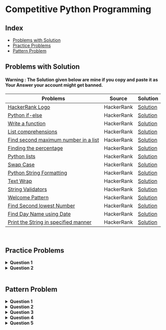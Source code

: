 # Competitive Python Programming

## Index

- [Problems with Solution](#problems-with-solution)
- [Practice Problems](#practice-problems)
- [Pattern Problem](#pattern-problem)

## Problems with Solution

#### Warning  : The Solution given below are mine if you copy and paste it as Your Answer your account might get banned.<br>

| Problems | Source | Solution|
|-----------|--------|---------|
|[HackerRank Logo](https://www.hackerrank.com/challenges/text-alignment/problem?isFullScreen=true)| HackerRank | [Solution](https://github.com/komalpatel300902/Python-Competitive-Programing/blob/master/src/problem_with_solution_text_alignment.py)|
|[Python if-else](https://www.hackerrank.com/challenges/py-if-else/problem?isFullScreen=true) | HackerRank | [Solution](https://github.com/komalpatel300902/Python-Competitive-Programing/blob/master/src/problem_with_solution_problem1.py)|
|[Write a function](https://www.hackerrank.com/challenges/write-a-function/problem?isFullScreen=true)| HackerRank | [Solution](https://github.com/komalpatel300902/Python-Competitive-Programing/blob/master/src/problem_with_solution_write_a_function.py)
|[List comprehensions](https://www.hackerrank.com/challenges/list-comprehensions/problem?isFullScreen=true) | HackerRank | [Solution](https://github.com/komalpatel300902/Python-Competitive-Programing/blob/master/src/problem_with_solution_list_comprehension.py)
|[Find second maximum number in a list](https://www.hackerrank.com/challenges/find-second-maximum-number-in-a-list/problem?isFullScreen=true)| HackerRank | [Solution](https://github.com/komalpatel300902/Python-Competitive-Programing/blob/master/src/problem_with_solution_second_highest_number.py)|
|[Finding the percentage](https://www.hackerrank.com/challenges/finding-the-percentage/problem?isFullScreen=true)|HackerRank| [Solution](https://github.com/komalpatel300902/Python-Competitive-Programing/blob/master/src/problem_with_solution_find_the_percntage.py)|
|[Python lists](https://www.hackerrank.com/challenges/python-lists/problem?isFullScreen=true)| HackerRank | [Solution](https://github.com/komalpatel300902/Python-Competitive-Programing/blob/master/src/problem_with_solution_python_list.py)|
|[Swap Case](https://www.hackerrank.com/challenges/swap-case/problem?isFullScreen=true) | HackerRank| [Solution](https://github.com/komalpatel300902/Python-Competitive-Programing/blob/master/src/problem_with_solution_swap_case.py)|
|[Python String Formatting](https://www.hackerrank.com/challenges/python-string-formatting/problem)| HackerRank| [Solution](https://github.com/komalpatel300902/Python-Competitive-Programing/blob/master/src/practice_problem_conversion_to_other_neumeric_forms.py)|
|[Text Wrap](https://www.hackerrank.com/challenges/text-wrap/problem?isFullScreen=true)| HackerRank| [Solution](https://github.com/komalpatel300902/Python-Competitive-Programing/blob/master/src/problem_with_solution_text_wrap.py)|
|[String Validators](https://www.hackerrank.com/challenges/string-validators/problem?isFullScreen=true)| HackerRank | [Solution](https://github.com/komalpatel300902/Python-Competitive-Programing/blob/master/src/practice_problem_string_validator.py)
|[Welcome Pattern](https://www.hackerrank.com/challenges/designer-door-mat/problem?isFullScreen=true&h_r=next-challenge&h_v=zen)| HackerRank | [Solution](https://github.com/komalpatel300902/Python-Competitive-Programing/blob/master/src/beautiful_pattern.py)|
|[Find Second lowest Number](https://www.hackerrank.com/challenges/nested-list/problem?isFullScreen=false) | HackerRank | [Solution](https://github.com/komalpatel300902/Python-Competitive-Programing/blob/master/src/find_second_lowest_number.py)|
|[Find Day Name using Date](https://www.hackerrank.com/challenges/calendar-module/problem?isFullScreen=false&h_r=next-challenge&h_v=zen)| HackerRank | [Solution](https://github.com/komalpatel300902/Python-Competitive-Programing/blob/master/src/find_day_with_day_name.py)|
|[Print the String in specified manner](https://www.hackerrank.com/challenges/merge-the-tools/problem?isFullScreen=true) | HackerRank | [Solution](https://github.com/komalpatel300902/Python-Competitive-Programing/blob/master/src/string_format.py)

<br>

## Practice Problems

<details>
<summary>  <b>Question 1</b>  </Summary>
Given a number ‘n’, the task is to print the Fibonacci series using Python. If <code>n</code> = 9 then <code> output </code> is given below.  <a href = "https://github.com/komalpatel300902/Python-Competitive-Programing/blob/master/src/practice_problem_febonacci_series.py">[solution]</a>
<pre>
1 1 2 3 5 8 13 21 34
</pre>
</details>
<details>
<summary>  <b>Question 2</b>  </Summary>
Given an integer, n , print the following values for each integer  from 1 to n in :

1. Decimal form<br>
1. Octal form<br>
1. Hexadecimal (capitalized) form<br>
1. Binary form.

If <code>n</code> = 17 then <code> output </code> is given below.  <a href = "https://github.com/komalpatel300902/Python-Competitive-Programing/blob/master/src/practice_problem_conversion_to_other_neumeric_forms.py">[solution]</a>
<pre>
 1   1   1      1
 2   2   2     10
 3   3   3     11
 4   4   4    100
 5   5   5    101
 6   6   6    110
 7   7   7    111
 8  10   8   1000
 9  11   9   1001
10  12   A   1010
11  13   B   1011
12  14   C   1100
13  15   D   1101
14  16   E   1110
15  17   F   1111
16  20  10  10000
17  21  11  10001
</pre>
</details>


<br>

## Pattern Problem
<details>
<summary>  <b>Question 1</b>  </Summary>
WAP to print the following pattern. User enters thickness as Input. User enter <code> thickness </code> = 5. <a href = "https://github.com/komalpatel300902/Python-Competitive-Programing/blob/master/src/problem_with_solution_text_alignment.py">[ Solution ]</a>
<pre>
    H
   HHH
  HHHHH
 HHHHHHH
HHHHHHHHH
  HHHHH               HHHHH
  HHHHH               HHHHH
  HHHHH               HHHHH
  HHHHH               HHHHH
  HHHHH               HHHHH
  HHHHH               HHHHH
  HHHHHHHHHHHHHHHHHHHHHHHHH
  HHHHHHHHHHHHHHHHHHHHHHHHH
  HHHHHHHHHHHHHHHHHHHHHHHHH
  HHHHH               HHHHH
  HHHHH               HHHHH
  HHHHH               HHHHH
  HHHHH               HHHHH
  HHHHH               HHHHH
  HHHHH               HHHHH
                    HHHHHHHHH
                     HHHHHHH
                      HHHHH
                       HHH
                        H
</pre>
</details>
<details>
<summary>  <b>Question 2</b>  </Summary>
WAP to print the following pattern. User enters rows and columns. User enter <code> row </code> = 6 and <code> column </code> = 8. <a href = "https://github.com/komalpatel300902/Python-Competitive-Programing/blob/master/src/pattern_problem_question1.py">[ Solution ]</a>
<pre>
********
*      *
*      *
*      *
*      *
********
</pre>
</details>

<details>
<summary>  <b>Question 3</b>  </Summary>
WAP to print the following pattern. User enters rows. User enter <code> row </code> = 5 then <code>output</code> is : <a href = "https://github.com/komalpatel300902/Python-Competitive-Programing/blob/master/src/pattern_problem_pyramid.py">[ Solution ]</a>
<pre>
    *
   ***
  *****
 *******
*********
</pre>
</details>

<details>
<summary>  <b>Question 4</b>  </Summary>
WAP to print the following pattern. User enters half rows. User enter <code> half row </code> = 7 then <code>output</code> is : <a href = "https://github.com/komalpatel300902/Python-Competitive-Programing/blob/master/src/pattern_problem_dimond.py">[ Solution ]</a>
<pre>
      *
     ***
    *****
   *******
  *********
 ***********
*************
*************
 ***********
  *********
   *******
    *****
     ***
      *
</pre>
</details>

<details>
<summary>  <b>Question 5</b>  </Summary>
WAP to print the following pattern. User will only enter number of rows that is always <code>odd</code> and column is 3*<code>row</code> . User enter <code> row </code> = 9 then <code>output</code> is : <a href = "https://github.com/komalpatel300902/Python-Competitive-Programing/blob/master/src/beautiful_pattern.py">[ Solution ]</a>
<pre>
------------.|.------------
---------.|..|..|.---------
------.|..|..|..|..|.------
---.|..|..|..|..|..|..|.---
----------WELCOME----------
---.|..|..|..|..|..|..|.---
------.|..|..|..|..|.------
---------.|..|..|.---------
------------.|.------------
</pre>
</details>

